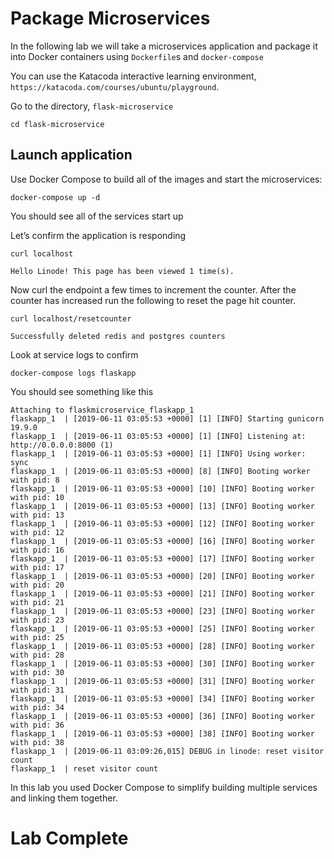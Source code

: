 # Package Microservices
In the following lab we will take a microservices application and package
it into Docker containers using `Dockerfile`s and `docker-compose`

You can use the Katacoda interactive learning environment, `https://katacoda.com/courses/ubuntu/playground`.


Go to the directory, `flask-microservice`

```
cd flask-microservice
```

## Launch application 
Use Docker Compose to build all of the images and start the microservices:
```
docker-compose up -d
```

You should see all of the services start up

Let’s confirm the application is responding 
```
curl localhost
```


```
Hello Linode! This page has been viewed 1 time(s).
```

Now curl the endpoint a few times to increment the counter.
After the counter has increased run the following to reset the page hit counter.

```
curl localhost/resetcounter
```

```
Successfully deleted redis and postgres counters 
```

Look at service logs to confirm 
```
docker-compose logs flaskapp
```

You should see something like this 
```
Attaching to flaskmicroservice_flaskapp_1
flaskapp_1  | [2019-06-11 03:05:53 +0000] [1] [INFO] Starting gunicorn 19.9.0
flaskapp_1  | [2019-06-11 03:05:53 +0000] [1] [INFO] Listening at: http://0.0.0.0:8000 (1)
flaskapp_1  | [2019-06-11 03:05:53 +0000] [1] [INFO] Using worker: sync
flaskapp_1  | [2019-06-11 03:05:53 +0000] [8] [INFO] Booting worker with pid: 8
flaskapp_1  | [2019-06-11 03:05:53 +0000] [10] [INFO] Booting worker with pid: 10
flaskapp_1  | [2019-06-11 03:05:53 +0000] [13] [INFO] Booting worker with pid: 13
flaskapp_1  | [2019-06-11 03:05:53 +0000] [12] [INFO] Booting worker with pid: 12
flaskapp_1  | [2019-06-11 03:05:53 +0000] [16] [INFO] Booting worker with pid: 16
flaskapp_1  | [2019-06-11 03:05:53 +0000] [17] [INFO] Booting worker with pid: 17
flaskapp_1  | [2019-06-11 03:05:53 +0000] [20] [INFO] Booting worker with pid: 20
flaskapp_1  | [2019-06-11 03:05:53 +0000] [21] [INFO] Booting worker with pid: 21
flaskapp_1  | [2019-06-11 03:05:53 +0000] [23] [INFO] Booting worker with pid: 23
flaskapp_1  | [2019-06-11 03:05:53 +0000] [25] [INFO] Booting worker with pid: 25
flaskapp_1  | [2019-06-11 03:05:53 +0000] [28] [INFO] Booting worker with pid: 28
flaskapp_1  | [2019-06-11 03:05:53 +0000] [30] [INFO] Booting worker with pid: 30
flaskapp_1  | [2019-06-11 03:05:53 +0000] [31] [INFO] Booting worker with pid: 31
flaskapp_1  | [2019-06-11 03:05:53 +0000] [34] [INFO] Booting worker with pid: 34
flaskapp_1  | [2019-06-11 03:05:53 +0000] [36] [INFO] Booting worker with pid: 36
flaskapp_1  | [2019-06-11 03:05:53 +0000] [38] [INFO] Booting worker with pid: 38
flaskapp_1  | [2019-06-11 03:09:26,015] DEBUG in linode: reset visitor count
flaskapp_1  | reset visitor count
```

In this lab you used Docker Compose to simplify building multiple services and linking them together. 

# Lab Complete